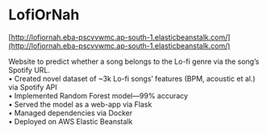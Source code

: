 # LofiOrNah
[http://lofiornah.eba-pscvvwmc.ap-south-1.elasticbeanstalk.com/](http://lofiornah.eba-pscvvwmc.ap-south-1.elasticbeanstalk.com/)

Website to predict whether a song belongs to the Lo-fi genre via the song’s Spotify URL.  
• Created novel dataset of ~3k Lo-fi songs’ features (BPM, acoustic et al.) via Spotify API  
• Implemented Random Forest model—99% accuracy  
• Served the model as a web-app via Flask  
• Managed dependencies via Docker  
• Deployed on AWS Elastic Beanstalk  

